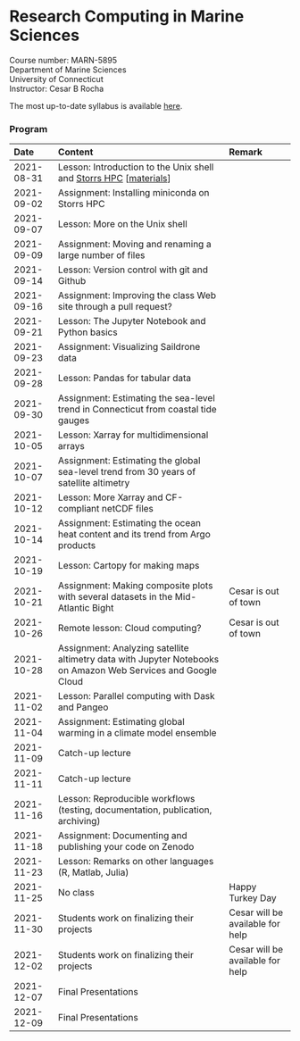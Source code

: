 # Research Computing in Marine Sciences
Course number: MARN-5895</br>
Department of Marine Sciences</br>
University of Connecticut</br>
Instructor: Cesar B Rocha

The most up-to-date syllabus is available [here](./syllabus/ResearchComputing_SyllabusFall2021.pdf).

### Program
| Date          | Content                              | Remark |
|:--------------------------|:---------------------------------|:--------------|
| 2021-08-31    | Lesson: Introduction to the Unix shell and [Storrs HPC](https://hpc.uconn.edu) [[materials](./lessons/01/)]         |           |
| 2021-09-02    | Assignment: Installing miniconda on Storrs HPC           |         |
| 2021-09-07    | Lesson: More on the Unix shell           |         |
| 2021-09-09    | Assignment: Moving and renaming a large number of files    |         |
| 2021-09-14    | Lesson: Version control with git and Github             |         |
| 2021-09-16    | Assignment: Improving the class Web site through a pull request?           |         |
| 2021-09-21    | Lesson: The Jupyter Notebook and Python basics        |         |
| 2021-09-23    | Assignment: Visualizing Saildrone data |         |
| 2021-09-28    | Lesson: Pandas for tabular data           |         |
| 2021-09-30    | Assignment: Estimating the sea-level trend in Connecticut from coastal tide gauges           |         |
| 2021-10-05    | Lesson: Xarray for multidimensional arrays           |         |
| 2021-10-07    | Assignment: Estimating the global sea-level trend from 30 years of satellite altimetry            |         |
| 2021-10-12    | Lesson: More Xarray and CF-compliant netCDF files           |         |
| 2021-10-14    | Assignment: Estimating the ocean heat content and its trend from Argo products           |         |
| 2021-10-19    | Lesson: Cartopy for making maps           |         |
| 2021-10-21    | Assignment: Making composite plots with several datasets in the Mid-Atlantic Bight           |  Cesar is out of town       |
| 2021-10-26    | Remote lesson:  Cloud computing?           |  Cesar is out of town        |
| 2021-10-28    | Assignment: Analyzing satellite altimetry data with  Jupyter Notebooks on Amazon Web Services and Google Cloud           |         |
| 2021-11-02    | Lesson: Parallel computing with Dask and Pangeo            |         |
| 2021-11-04    | Assignment: Estimating global warming in a climate model ensemble           |         |
| 2021-11-09    | Catch-up lecture            |         |
| 2021-11-11    | Catch-up lecture         |         |
| 2021-11-16    | Lesson: Reproducible workflows (testing, documentation, publication, archiving)           |         |
| 2021-11-18    | Assignment: Documenting and publishing your code on Zenodo            |         |
| 2021-11-23    |  Lesson: Remarks on other languages (R, Matlab, Julia)    |         |
| 2021-11-25    |  No class          |  Happy Turkey Day       |
| 2021-11-30    |  Students work on finalizing their projects          |  Cesar will be available for help       |
| 2021-12-02    |  Students work on finalizing their projects          |  Cesar will be available for help       |
| 2021-12-07    |  Final Presentations          |         |
| 2021-12-09    |  Final Presentations          |         |

